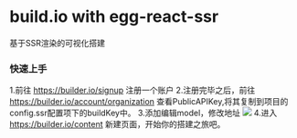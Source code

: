# build.io with egg-react-ssr
基于SSR渲染的可视化搭建

### 快速上手

1.前往 https://builder.io/signup 注册一个账户
2.注册完毕之后，前往 https://builder.io/account/organization 查看PublicAPIKey,将其复制到项目的config.ssr配置项下的buildKey中。
3.添加编辑model，修改地址
<img src="https://i.imgur.com/PRWvNM1.gif">
4.进入 https://builder.io/content 新建页面，开始你的搭建之旅吧。

